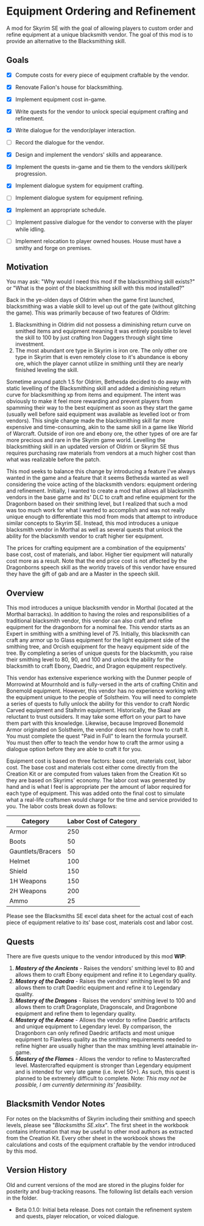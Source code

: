 # Equipment Ordering and Refinement
A mod for Skyrim SE with the goal of allowing players to custom order and refine equipment at a unique blacksmith vendor. The goal of this mod is to provide an alternative to the Blacksmithing skill.


## Goals
- [X] Compute costs for every piece of equipment craftable by the vendor.
- [X] Renovate Falion's house for blacksmithing.
- [X] Implement equipment cost in-game.
- [X] Write quests for the vendor to unlock special equipment crafting and refinement.
- [X] Write dialogue for the vendor/player interaction.
- [ ] Record the dialogue for the vendor.
- [X] Design and implement the vendors' skills and appearance.
- [X] Implement the quests in-game and tie them to the vendors skill/perk progression.
- [X] Implement dialogue system for equipment crafting.
- [ ] Implement dialogue system for equipment refining.
- [X] Implement an appropriate schedule.
- [ ] Implement passive dialogue for the vendor to converse with the player while idling. 
- [ ] Implement relocation to player owned houses. House must have a smithy and forge on premises.


## Motivation
You may ask: "Why would I need this mod if the blacksmithing skill exists?" or "What is the point of the blacksmithing skill with this mod installed?" 


Back in the ye-olden days of Oldrim when the game first launched, blacksmithing was a viable skill to level up out of the gate (without glitching the game). This was primarily because of two features of Oldrim:
1. Blacksmithing in Oldrim did not possess a diminishing return curve on smithed items and equipment meaning it was entirely possible to level the skill to 100 by just crafting Iron Daggers through slight time investment.
2. The most abundant ore type in Skyrim is iron ore. The only other ore type in Skyrim that is even remotely close to it's abundance is ebony ore, which the player cannot utilize in smithing until they are nearly finished leveling the skill.


Sometime around patch 1.5 for Oldrim, Bethesda decided to do away with static levelling of the Blacksmithing skill and added a diminishing return curve for blacksmithing xp from items and equipment. The intent was obviously to make it feel more rewarding and prevent players from spamming their way to the best equipment as soon as they start the game (usually well before said equipment was available as levelled loot or from vendors). This single change made the blacksmithing skill far more expensive and time-consuming, akin to the same skill in a game like World of Warcraft. Outside of iron ore and ebony ore, the other types of ore are far more precious and rare in the Skyrim game world. Levelling the blacksmithing skill in an updated version of Oldrim or Skyrim SE thus requires purchasing raw materials from vendors at a much higher cost than what was realizable before the patch.


This mod seeks to balance this change by introducing a feature I've always wanted in the game and a feature that it seems Bethesda wanted as well considering the voice acting of the blacksmith vendors: equipment ordering and refinement. Initially, I wanted to create a mod that allows all blacksmith vendors in the base game and its' DLC to craft and refine equipment for the Dragonborn based on their smithing level, but I realized that such a mod was too much work for what I wanted to accomplish and was not really unique enough to differentiate this mod from mods that attempt to introduce similar concepts to Skyrim SE. Instead, this mod introduces a unique blacksmith vendor in Morthal as well as several quests that unlock the ability for the blacksmith vendor to craft higher tier equipment.


The prices for crafting equipment are a combination of the equipments' base cost, cost of materials, and labor. Higher tier equipment will naturally cost more as a result. Note that the end price cost is not affected by the Dragonborns speech skill as the worldy travels of this vendor have ensured they have the gift of gab and are a Master in the speech skill.


## Overview
This mod introduces a unique blacksmith vendor in Morthal (located at the Morthal barracks). In addition to having the roles and responsibilities of a traditional blacksmith vendor, this vendor can also craft and refine equipment for the dragonborn for a nominal fee. This vendor starts as an Expert in smithing with a smithing level of 75. Initially, this blacksmith can craft any armor up to Glass equipment for the light equipment side of the smithing tree, and Orcish equipment for the heavy equipment side of the tree. By completing a series of unique quests for the blacksmith, you raise their smithing level to 80, 90, and 100 and unlock the ability for the blacksmith to craft Ebony, Daedric, and Dragon equipment respectively.


This vendor has extensive experience working with the Dunmer people of Morrowind at Mournhold and is fully-versed in the arts of crafting Chitin and Bonemold equipment. However, this vendor has no experience working with the equipment unique to the people of Solstheim. You will need to complete a series of quests to fully unlock the ability for this vendor to craft Nordic Carved equipment and Stalhrim equipment. Historically, the Skaal are reluctant to trust outsiders. It may take some effort on your part to have them part with this knowledge. Likewise, because Improved Bonemold Armor originated on Solstheim, the vendor does not know how to craft it. You must complete the quest "Paid in Full" to learn the formula yourself. You must then offer to teach the vendor how to craft the armor using a dialogue option before they are able to craft it for you.


Equipment cost is based on three factors: base cost, materials cost, labor cost. The base cost and materials cost either come directly from the Creation Kit or are computed from values taken from the Creation Kit so they are based on Skyrims' economy. The labor cost was generated by hand and is what I feel is appropriate per the amount of labor required for each type of equipment. This was added onto the final cost to simulate what a real-life craftsmen would charge for the time and service provided to you. The labor costs break down as follows:


| Category          | Labor Cost of Category |
|-------------------|------------------------|
| Armor             | 250                    |
| Boots             | 50                     |
| Gauntlets/Bracers | 50                     |
| Helmet            | 100                    |
| Shield            | 150                    |
| 1H Weapons        | 150                    |
| 2H Weapons        | 200                    |
| Ammo              | 25                     |


Please see the Blacksmiths SE excel data sheet for the actual cost of each piece of equipment relative to its' base cost, materials cost and labor cost.


## Quests
There are five quests unique to the vendor introduced by this mod **WIP**:
1. ***Mastery of the Ancients*** - Raises the vendors' smithing level to 80 and allows them to craft Ebony equipment and refine it to Legendary quality.
2. ***Mastery of the Daedra*** - Raises the vendors' smithing level to 90 and allows them to craft Daedric equipment and refine it to Legendary quality.
3. ***Mastery of the Dragons*** - Raises the vendors' smithing level to 100 and allows them to craft Dragonplate, Dragonscale, and Dragonbone equipment and refine them to legendary quality.
4. ***Mastery of the Arcane*** - Allows the vendor to refine Daedric artifacts and unique equipment to Legendary level. By comparison, the Dragonborn can only refined Daedric artifacts and most unique equipment to Flawless quality as the smithing requirements needed to refine higher are usually higher than the max smithing level attainable in-game.
5. ***Mastery of the Flames*** - Allows the vendor to refine to Mastercrafted level. Mastercrafted equipment is stronger than Legendary equipment and is intended for very late game (i.e. level 50+). As such, this quest is planned to be extremely difficult to complete. Note: *This may not be possible, I am currently determining its' feasibility.*


## Blacksmith Vendor Notes
For notes on the blacksmiths of Skyrim including their smithing and speech levels, please see "*Blacksmiths SE.xlsx*". The first sheet in the workbook contains information that may be useful to other mod authors as extracted from the Creation Kit. Every other sheet in the workbook shows the calculations and costs of the equipment craftable by the vendor introduced by this mod.


## Version History
Old and current versions of the mod are stored in the plugins folder for posterity and bug-tracking reasons. The following list details each version in the folder.


- Beta 0.1.0: Initial beta release. Does not contain the refinement system and quests, player relocation, or voiced dialogue.
